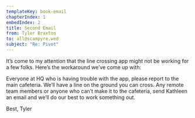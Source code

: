 ```yaml
---
templateKey: book-email
chapterIndex: 1
embedIndex: 2
title: Second Email
from: Tyler Braxton
to: all@scampyre.wed
subject: "Re: Pivot"
---
```


It’s come to my attention that the line crossing app might not be working for a few folks.  Here’s the workaround we’ve come up with:

Everyone at HQ who is having trouble with the app, please report to the main cafeteria.  We’ll have a line on the ground you can cross.
Any remote team members or anyone who can’t make it to the cafeteria, send Kathleen an email and we’ll do our best to work something out.

Best,
Tyler

